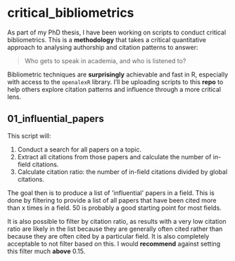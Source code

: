 # critical_bibliometrics

As part of my PhD thesis, I have been working on scripts to conduct critical bibliometrics. This is a **methodology** that takes a critical quantitative approach to analysing authorship and citation patterns to answer:  
> Who gets to speak in academia, and who is listened to?

Bibliometric techniques are **surprisingly** achievable and fast in R, especially with access to the `openalexR` library. I’ll be uploading scripts to this **repo** to help others explore citation patterns and influence through a more critical lens.

## 01_influential_papers

This script will:  
1. Conduct a search for all papers on a topic.  
2. Extract all citations from those papers and calculate the number of in-field citations.  
3. Calculate citation ratio: the number of in-field citations divided by global citations.

The goal then is to produce a list of 'influential' papers in a field. This is done by filtering to provide a list of all papers that have been cited more than x times in a field. 50 is probably a good starting point for most fields.

It is also possible to filter by citation ratio, as results with a very low citation ratio are likely in the list because they are generally often cited rather than because they are often cited by a particular field. It is also completely acceptable to not filter based on this. I would **recommend** against setting this filter much **above** 0.15.
